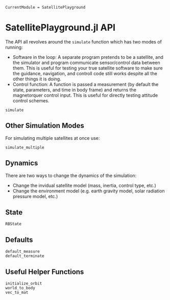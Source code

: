```@meta
CurrentModule = SatellitePlayground
```

# SatellitePlayground.jl API

The API all revolves around the `simulate` function which has two modes of running:
- Software in the loop: A separate program pretends to be a satellite, and the simulator and program communicate sensor/control data between them.
    This is useful for testing your true satellite software to make sure the guidance, navigation, and controll code still works despite all the other things it is doing.
- Control function: A function is passed a measurement (by default the state, parameters, and time in body frame) and returns the magnetorquer control input.
    This is useful for directly testing attitude control schemes.
```@docs
simulate
```

## Other Simulation Modes
For simulating multiple satellites at once use:
```@docs
simulate_multiple
```

## Dynamics
There are two ways to change the dynamics of the simulation:
- Change the invidual satellite model (mass, inertia, control type, etc.)
- Change the environment model (e.g. earth gravity model, solar radiation pressure model, etc.)

## State
```@docs
RBState
```



## Defaults
```@docs
default_measure
default_terminate
```

## Useful Helper Functions
```@docs
initialize_orbit
world_to_body
vec_to_mat
```


## 